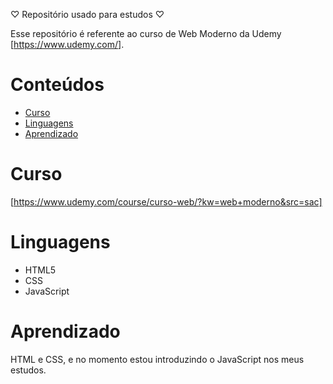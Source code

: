 ♡ Repositório usado para estudos ♡

Esse repositório é referente ao curso de Web Moderno da Udemy [https://www.udemy.com/].

# Conteúdos

- [Curso](#curso)
- [Linguagens](#Linguagens)
- [Aprendizado](#Aprendizado)

# Curso

[https://www.udemy.com/course/curso-web/?kw=web+moderno&src=sac]

# Linguagens 

- HTML5
- CSS
- JavaScript

# Aprendizado 

HTML e CSS, e no momento estou introduzindo o JavaScript nos meus estudos.